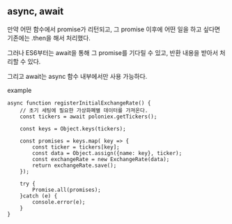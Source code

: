 ## async, await

만약 어떤 함수에서 promise가 리턴되고, 그 promise 이후에 어떤 일을 하고 싶다면 기존에는 .then을 해서 처리했다.

그러나 ES6부터는 await을 통해 그 promise를 기다릴 수 있고, 반환 내용을 받아서 처리할 수 있다.

그리고 await는 async 함수 내부에서만 사용 가능하다.

example

	async function registerInitialExchangeRate() {
	    // 초기 세팅에 필요한 가상화폐별 데이터를 가져온다.
	    const tickers = await poloniex.getTickers();
	    
	    const keys = Object.keys(tickers);
	    
	    const promises = keys.map( key => {
	        const ticker = tickers[key];
	        const data = Object.assign({name: key}, ticker);
	        const exchangeRate = new ExchangeRate(data);
	        return exchangeRate.save();
	    });
	
	    try {
	        Promise.all(promises);
	    }catch (e) {
	        console.error(e);
	    }
	}